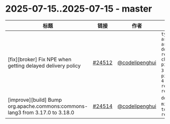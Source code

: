 # 2025-07-15..2025-07-15 - master
| 标题 | 链接 | 作者 | 标签 |
| - | :--: | :--: | - |
| [fix][broker] Fix NPE when getting delayed delivery policy | [#24512](https://github.com/apache/pulsar/pull/24512) | [@codelipenghui](https://github.com/codelipenghui) | `type/bug` `area/broker` `area/admin` `doc-not-needed` `ready-to-test` `cherry-picked/branch-3.3` `cherry-picked/branch-4.0` `release/4.0.6` `release/3.3.8`  | 
| [improve][build] Bump org.apache.commons:commons-lang3 from 3.17.0 to 3.18.0 | [#24514](https://github.com/apache/pulsar/pull/24514) | [@codelipenghui](https://github.com/codelipenghui) | `doc-label-missing` `ready-to-test` `release/4.0.6`  | 
